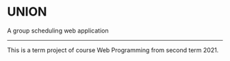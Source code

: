 # UNION
A group scheduling web application
<hr>

This is a term project of course Web Programming from second term 2021.
